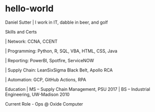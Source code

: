 # hello-world
Daniel Sutter
| I work in IT, dabble in beer, and golf

Skills and Certs

| Network: CCNA, CCENT

| Programming: Python, R, SQL, VBA, HTML, CSS, Java

| Reporting: PowerBI, Spotfire, ServiceNOW

| Supply Chain: LeanSixSigma Black Belt, Apollo RCA

| Automation: GCP, GitHub Actions, RPA

Education
| MS – Supply Chain Management, PSU 2017
| BS – Industrial Engineering, UW-Madison 2010 

Current Role - Ops @ Oxide Computer
